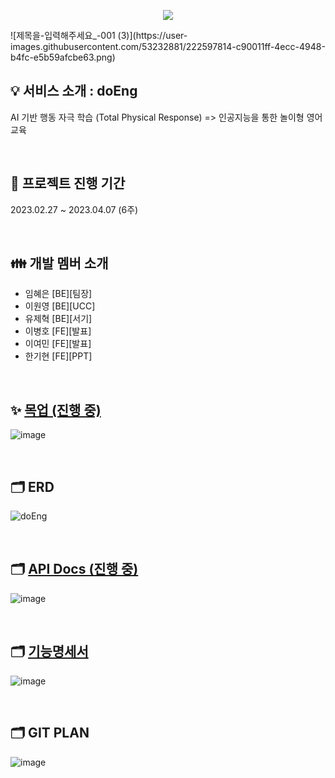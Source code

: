 <p align="center">
  <img src="https://capsule-render.vercel.app/api?type=wave&color=F58634&height=200&section=header&text=doEng&fontSize=60" />
</p>
![제목을-입력해주세요_-001 (3)](https://user-images.githubusercontent.com/53232881/222597814-c90011ff-4ecc-4948-b4fc-e5b59afcbe63.png)



## 💡 서비스 소개 : doEng
AI 기반 행동 자극 학습 (Total Physical Response)
				=> 인공지능을 통한 놀이형 영어교육

<br>


## 📆 프로젝트 진행 기간
2023.02.27 ~ 2023.04.07 (6주)

<br>


## 👪 개발 멤버 소개
- 임혜은 [BE][팀장]
- 이원영 [BE][UCC]
- 유제혁 [BE][서기]
- 이병호 [FE][발표]
- 이여민 [FE][발표]
- 한기현 [FE][PPT]

<br>

## ✨ [목업 (진행 중)](https://www.figma.com/file/HIHVcGBjWhgE6sfaR6IKMj/DoEng(Figma)?node-id=0%3A1&t=uOGKnSuooclaXeAT-1)

![image](https://user-images.githubusercontent.com/53232881/222600211-7284a085-87ae-47d1-8faf-d47f7471f6bb.png)

<br>


## 🗂️ ERD

![doEng](https://user-images.githubusercontent.com/53232881/222599986-65baae29-b207-4f9a-97e2-bb5a3286a91e.png)

<br>

## 🗂️ [API Docs (진행 중)](https://astonishing-tungsten-6a0.notion.site/API-Docs-320ad3e4fa9f463da407ba6fcfbcbb23)

![image](https://user-images.githubusercontent.com/53232881/222600911-5bbfde33-47d7-4fb1-bd4c-2b93243e91a2.png)


<br>

## 🗂️ [기능명세서](https://astonishing-tungsten-6a0.notion.site/86ba60a5a5294149b89871e931526811)
![image](https://user-images.githubusercontent.com/53232881/222604340-ec79cd77-6ee4-4465-b514-4f0a5789a6fd.png)

<br>

## 🗂️ GIT PLAN
![image](https://user-images.githubusercontent.com/53232881/222604409-6fc27cf0-c378-4647-b085-4c7c3d773585.png)

